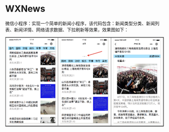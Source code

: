 # WXNews
微信小程序：实现一个简单的新闻小程序，该代码包含：新闻类型分类、新闻列表、新闻详情、网络请求数据、下拉刷新等效果，效果图如下：


<table border="1">
  <tr>
    <th>
   <img src="https://github.com/Zhaoyangyang/WXNews/blob/master/screenshot/home_list_pg.png"/>
   </th>
   
  <th>
   <img src="https://github.com/Zhaoyangyang/WXNews/blob/master/screenshot/xialashuaixin.png"/>
   </th>
   <th>
  <img src="https://github.com/Zhaoyangyang/WXNews/blob/master/screenshot/news_detial_pg.png"/>
</th>
  </tr>
 
</table>
